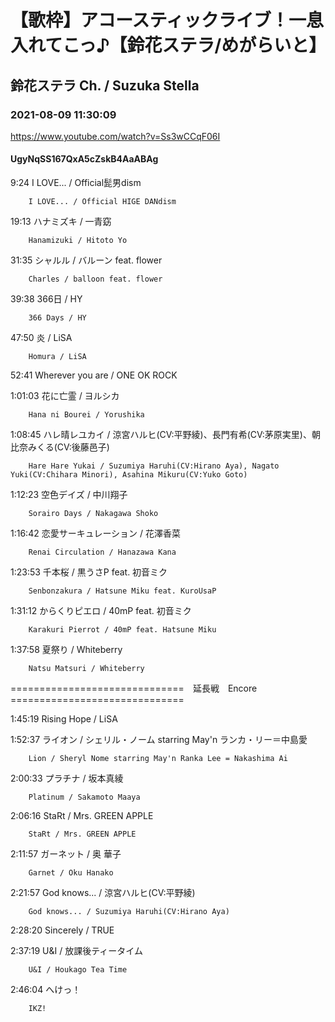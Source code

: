 # 【歌枠】アコースティックライブ！一息入れてこっ♪【鈴花ステラ/めがらいと】
## 鈴花ステラ Ch. / Suzuka Stella
### 2021-08-09 11:30:09
https://www.youtube.com/watch?v=Ss3wCCqF06I
#### UgyNqSS167QxA5cZskB4AaABAg
9:24	I LOVE... / Official髭男dism

		I LOVE... / Official HIGE DANdism



19:13	ハナミズキ / 一青窈

		Hanamizuki / Hitoto Yo



31:35	シャルル / バルーン feat. flower

		Charles / balloon feat. flower



39:38	366日 / HY

		366 Days / HY



47:50	炎 / LiSA

		Homura / LiSA



52:41	Wherever you are / ONE OK ROCK



1:01:03	花に亡霊 / ヨルシカ

		Hana ni Bourei / Yorushika



1:08:45	ハレ晴レユカイ / 涼宮ハルヒ(CV:平野綾)、長門有希(CV:茅原実里)、朝比奈みくる(CV:後藤邑子)

		Hare Hare Yukai / Suzumiya Haruhi(CV:Hirano Aya), Nagato Yuki(CV:Chihara Minori), Asahina Mikuru(CV:Yuko Goto)



1:12:23	空色デイズ / 中川翔子

		Sorairo Days / Nakagawa Shoko



1:16:42	恋愛サーキュレーション / 花澤香菜

		Renai Circulation / Hanazawa Kana



1:23:53	千本桜 / 黒うさP feat. 初音ミク

		Senbonzakura / Hatsune Miku feat. KuroUsaP



1:31:12	からくりピエロ / 40mP feat. 初音ミク

		Karakuri Pierrot / 40mP feat. Hatsune Miku



1:37:58	夏祭り / Whiteberry

		Natsu Matsuri / Whiteberry



==============================　延長戦　Encore　==============================



1:45:19	Rising Hope / LiSA



1:52:37	ライオン / シェリル・ノーム starring May'n ランカ・リー＝中島愛

		Lion / Sheryl Nome starring May'n Ranka Lee = Nakashima Ai



2:00:33	プラチナ / 坂本真綾

		Platinum / Sakamoto Maaya



2:06:16	StaRt / Mrs. GREEN APPLE

		StaRt / Mrs. GREEN APPLE



2:11:57	ガーネット / 奥 華子

		Garnet / Oku Hanako



2:21:57	God knows... / 涼宮ハルヒ(CV:平野綾)

		God knows... / Suzumiya Haruhi(CV:Hirano Aya)



2:28:20	Sincerely / TRUE



2:37:19	U&I / 放課後ティータイム

		U&I / Houkago Tea Time



2:46:04	へけっ！

		IKZ!

